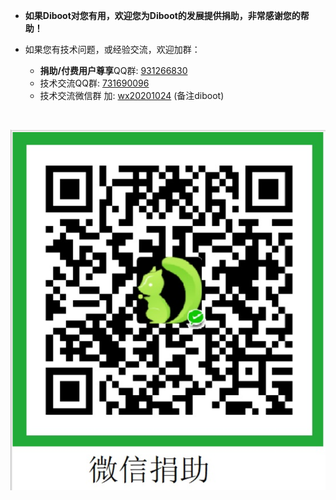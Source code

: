 * **如果Diboot对您有用，欢迎您为Diboot的发展提供捐助，非常感谢您的帮助！**

* 如果您有技术问题，或经验交流，欢迎加群：
    * **捐助/付费用户尊享**QQ群: [931266830]()
    * 技术交流QQ群: [731690096]() 
    * 技术交流微信群 加: [wx20201024]() (备注diboot)
    
<br>

![捐助二维码](./donate.png)